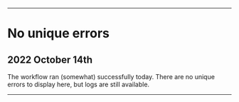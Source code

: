 
***

# No unique errors

## 2022 October 14th

The workflow ran  (somewhat) successfully today. There are no unique errors to display here, but logs are still available.

***
